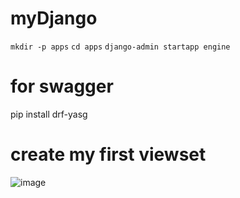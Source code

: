 # myDjango

`mkdir -p apps`
`cd apps`
`django-admin startapp engine`

# for swagger
pip install drf-yasg

# create my first viewset
![image](https://github.com/weilingpan/myDjango/assets/42767268/ac55a175-bda2-46e0-831d-01d80f712ffa)

